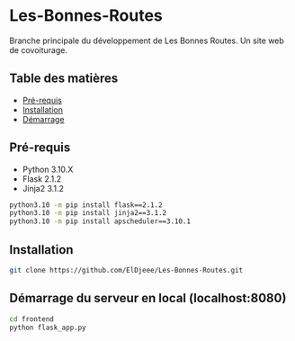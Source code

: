 # Les-Bonnes-Routes

Branche principale du développement de Les Bonnes Routes. Un site web de covoiturage.

## Table des matières

- [Pré-requis](#pré-requis)
- [Installation](#installation)
- [Démarrage](#démarrage)

## Pré-requis

- Python 3.10.X
- Flask 2.1.2
- Jinja2 3.1.2

```bash
python3.10 -m pip install flask==2.1.2
python3.10 -m pip install jinja2==3.1.2
python3.10 -m pip install apscheduler==3.10.1
```

## Installation

```bash
git clone https://github.com/ElDjeee/Les-Bonnes-Routes.git
```

## Démarrage du serveur en local (localhost:8080)
```bash
cd frontend
python flask_app.py
```
